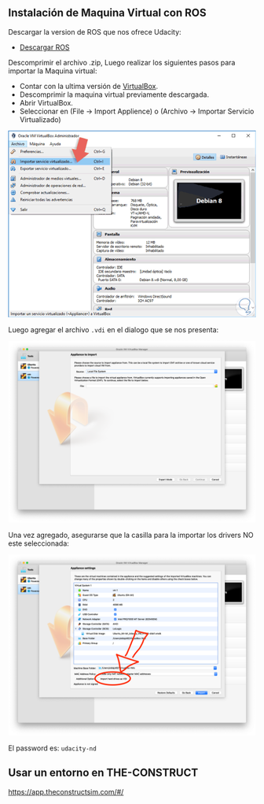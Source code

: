 ## Instalación de Maquina Virtual con ROS ##

Descargar la version de ROS que nos ofrece Udacity:

- [Descargar ROS](https://s3-us-west-1.amazonaws.com/udacity-selfdrivingcar/Udacity_VM_Base_V1.0.0.zip)

Descomprimir el archivo .zip, Luego realizar los siguientes pasos para importar la Maquina virtual:

- Contar con la ultima versión de [VirtualBox](https://www.virtualbox.org/).
- Descomprimir la maquina virtual previamente descargada.
- Abrir VirtualBox.
- Seleccionar en (File -> Import Applience) o (Archivo -> Importar Servicio Virtualizado)

![](./media/image01.png)

Luego agregar el archivo `.vdi` en el dialogo que se nos presenta:

![](./media/image02.png)

Una vez agregado, asegurarse que la casilla para la importar los drivers NO este seleccionada:

![](./media/image03.png)

El password es: `udacity-nd`

## Usar un entorno en THE-CONSTRUCT ##

https://app.theconstructsim.com/#/